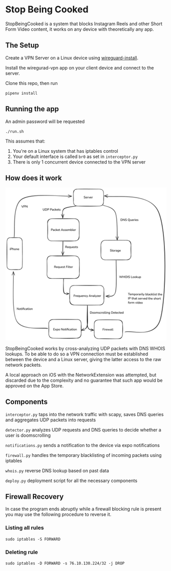 # Stop Being Cooked

StopBeingCooked is a system that blocks Instagram Reels and other Short Form Video content, it works on any device with theoretically any app.

## The Setup
Create a VPN Server on a Linux device using [wireguard-install](https://github.com/angristan/wireguard-install).

Install the wiregurad-vpn app on your client device and connect to the server.

Clone this repo, then run 
```
pipenv install
```

## Running the app 
An admin password will be requested
```
./run.sh
```

This assumes that:
1. You're on a Linux system that has iptables control
2. Your default interface is called `br0` as set in `interceptor.py`
3. There is only 1 concurrent device connected to the VPN server

## How does it work 

![image](./assets/how_it_works.png)

StopBeingCooked works by cross-analyzing UDP packets with DNS WHOIS lookups. To be able to do so a VPN connection must be established between the device and a Linux server, giving the latter access to the raw network packets.

A local approach on iOS with the NetworkExtension was attempted, but discarded due to the complexity and no guarantee that such app would be approved on the App Store.


## Components
`interceptor.py`    taps into the network traffic with scapy, saves DNS queries and aggregates UDP packets into requests

`detector.py`       analyzes UDP requests and DNS queries to decide whether a user is doomscrolling

`notifications.py`  sends a notification to the device via expo notifications

`firewall.py`       handles the temporary blacklisting of incoming packets using iptables

`whois.py`          reverse DNS lookup based on past data

`deploy.py`         deployment script for all the necessary components

## Firewall Recovery 

In case the program ends abruptly while a firewall blocking rule is present you may use the following procedure to reverse it.

### Listing all rules
```
sudo iptables -S FORWARD
```

### Deleting rule 
```
sudo iptables -D FORWARD -s 76.10.130.224/32 -j DROP
```